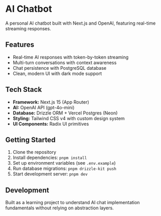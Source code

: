 # AI Chatbot

A personal AI chatbot built with Next.js and OpenAI, featuring real-time streaming responses.

## Features

- Real-time AI responses with token-by-token streaming
- Multi-turn conversations with context awareness
- Chat persistence with PostgreSQL database
- Clean, modern UI with dark mode support

## Tech Stack

- **Framework:** Next.js 15 (App Router)
- **AI:** OpenAI API (gpt-4o-mini)
- **Database:** Drizzle ORM + Vercel Postgres (Neon)
- **Styling:** Tailwind CSS v4 with custom design system
- **UI Components:** Radix UI primitives

## Getting Started

1. Clone the repository
2. Install dependencies: `pnpm install`
3. Set up environment variables (see `.env.example`)
4. Run database migrations: `pnpm drizzle-kit push`
5. Start development server: `pnpm dev`

## Development

Built as a learning project to understand AI chat implementation fundamentals without relying on abstraction layers.
